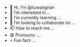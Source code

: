 - 👋 Hi, I’m @liuwangnan
- 👀 I’m interested in ...
- 🌱 I’m currently learning ...
- 💞️ I’m looking to collaborate on ...
- 📫 How to reach me ...
- 😄 Pronouns: ...
- ⚡ Fun fact: ...

<!---
liuwangnan/liuwangnan is a ✨ special ✨ repository because its `README.md` (this file) appears on your GitHub profile.
You can click the Preview link to take a look at your changes.
--->
